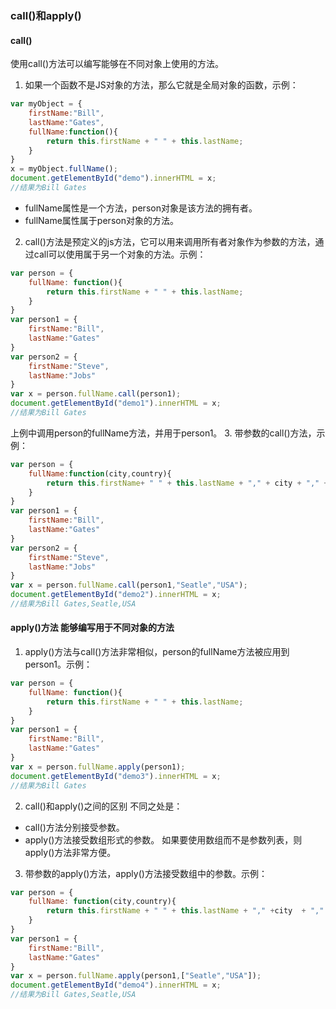 ### call()和apply()
#### call()
使用call()方法可以编写能够在不同对象上使用的方法。
1. 如果一个函数不是JS对象的方法，那么它就是全局对象的函数，示例：
```javascript
var myObject = {
    firstName:"Bill",
    lastName:"Gates",
    fullName:function(){
        return this.firstName + " " + this.lastName;
    }
}
x = myObject.fullName();
document.getElementById("demo").innerHTML = x;
//结果为Bill Gates
```
- fullName属性是一个方法，person对象是该方法的拥有者。
- fullName属性属于person对象的方法。
2. call()方法是预定义的js方法，它可以用来调用所有者对象作为参数的方法，通过call可以使用属于另一个对象的方法。示例：
```javascript
var person = {
    fullName: function(){
        return this.firstName + " " + this.lastName;
    }
}
var person1 = {
    firstName:"Bill",
    lastName:"Gates"
}
var person2 = {
    firstName:"Steve",
    lastName:"Jobs"
}
var x = person.fullName.call(person1);
document.getElementById("demo1").innerHTML = x;
//结果为Bill Gates
```
上例中调用person的fullName方法，并用于person1。
3. 带参数的call()方法，示例：
```javascript
var person = {
    fullName:function(city,country){
        return this.firstName+ " " + this.lastName + "," + city + "," + country;
    }
}
var person1 = {
    firstName:"Bill",
    lastName:"Gates"
}
var person2 = {
    firstName:"Steve",
    lastName:"Jobs"
}
var x = person.fullName.call(person1,"Seatle","USA");
document.getElementById("demo2").innerHTML = x;
//结果为Bill Gates,Seatle,USA
```
#### apply()方法  能够编写用于不同对象的方法
1. apply()方法与call()方法非常相似，person的fullName方法被应用到person1。示例：
```javascript
var person = {
    fullName: function(){
        return this.firstName + " " + this.lastName;
    }
}
var person1 = {
    firstName:"Bill",
    lastName:"Gates"
}
var x = person.fullName.apply(person1);
document.getElementById("demo3").innerHTML = x;
//结果为Bill Gates
```
2. call()和apply()之间的区别
不同之处是：
- call()方法分别接受参数。
- apply()方法接受数组形式的参数。
如果要使用数组而不是参数列表，则apply()方法非常方便。
3. 带参数的apply()方法，apply()方法接受数组中的参数。示例：
```javascript
var person = {
    fullName: function(city,country){
        return this.firstName + " " + this.lastName + "," +city  + "," + country;
    }
}
var person1 = {
    firstName:"Bill",
    lastName:"Gates"
}
var x = person.fullName.apply(person1,["Seatle","USA"]);
document.getElementById("demo4").innerHTML = x;
//结果为Bill Gates,Seatle,USA
```


